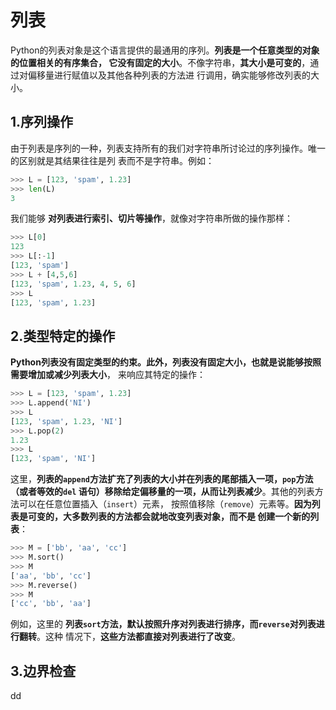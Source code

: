 列表
================================================================================
Python的列表对象是这个语言提供的最通用的序列。**列表是一个任意类型的对象的位置相关的有序集合，
它没有固定的大小**。不像字符串，**其大小是可变的**，通过对偏移量进行赋值以及其他各种列表的方法进
行调用，确实能够修改列表的大小。

## 1.序列操作
由于列表是序列的一种，列表支持所有的我们对字符串所讨论过的序列操作。唯一的区别就是其结果往往是列
表而不是字符串。例如：
```python
>>> L = [123, 'spam', 1.23]
>>> len(L)
3
```
我们能够 **对列表进行索引、切片等操作**，就像对字符串所做的操作那样：
```python
>>> L[0]
123
>>> L[:-1]
[123, 'spam']
>>> L + [4,5,6]
[123, 'spam', 1.23, 4, 5, 6]
>>> L
[123, 'spam', 1.23]
```

## 2.类型特定的操作
**Python列表没有固定类型的约束。此外，列表没有固定大小，也就是说能够按照需要增加或减少列表大小**，
来响应其特定的操作：
```python
>>> L = [123, 'spam', 1.23]
>>> L.append('NI')
>>> L
[123, 'spam', 1.23, 'NI']
>>> L.pop(2)
1.23
>>> L
[123, 'spam', 'NI']
```
这里，**列表的`append`方法扩充了列表的大小并在列表的尾部插入一项，`pop`方法（或者等效的`del`
语句）移除给定偏移量的一项，从而让列表减少**。其他的列表方法可以在任意位置插入（`insert`）元素，
按照值移除（`remove`）元素等。**因为列表是可变的，大多数列表的方法都会就地改变列表对象，而不是
创建一个新的列表**：
```python
>>> M = ['bb', 'aa', 'cc']
>>> M.sort()
>>> M
['aa', 'bb', 'cc']
>>> M.reverse()
>>> M
['cc', 'bb', 'aa']
```
例如，这里的 **列表`sort`方法，默认按照升序对列表进行排序，而`reverse`对列表进行翻转**。这种
情况下，**这些方法都直接对列表进行了改变**。

## 3.边界检查



































dd
